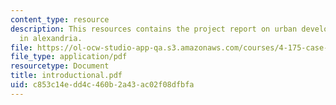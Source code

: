 ```yaml
---
content_type: resource
description: This resources contains the project report on urban development and analysis
  in alexandria.
file: https://ol-ocw-studio-app-qa.s3.amazonaws.com/courses/4-175-case-studies-in-city-form-fall-2005/c853c14edd4c460b2a43ac02f08dfbfa_introductional.pdf
file_type: application/pdf
resourcetype: Document
title: introductional.pdf
uid: c853c14e-dd4c-460b-2a43-ac02f08dfbfa
---
```

